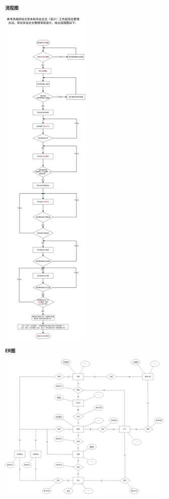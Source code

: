 #### 流程图

![image-20200227114506408](image-1.png)

#### ER图

![image-20200227114717778](image-2.png)